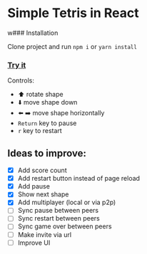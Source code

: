 # Simple Tetris in React

w### Installation

Clone project and run `npm i` or `yarn install`


### [Try it](https://srrmstk.github.io/tetris/)

Controls:
- ⬆️ rotate shape
- ⬇️ move shape down
- ⬅️ ➡️ move shape horizontally
- `Return` key to pause
- `r` key to restart

## Ideas to improve:

- [x] Add score count
- [x] Add restart button instead of page reload
- [x] Add pause
- [x] Show next shape
- [x] Add multiplayer (local or via p2p)
- [ ] Sync pause between peers
- [ ] Sync restart between peers
- [ ] Sync game over between peers
- [ ] Make invite via url
- [ ] Improve UI
